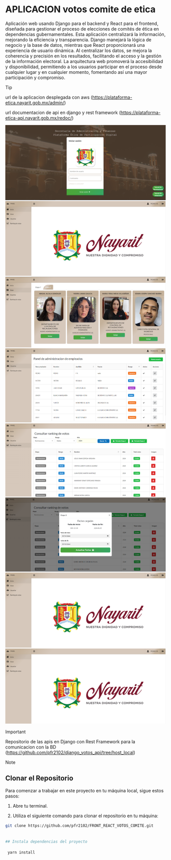 # APLICACION votos comite de etica

Aplicación web usando Django para el backend y React para el frontend, diseñada para gestionar el proceso de elecciones de comités de ética en dependencias gubernamentales. Esta aplicación centralizará la información, mejorando la eficiencia y transparencia. Django manejará la lógica de negocio y la base de datos, mientras que React proporcionará una experiencia de usuario dinámica. Al centralizar los datos, se mejora la coherencia y precisión en los resultados, facilitando el acceso y la gestión de la información electoral. La arquitectura web promoverá la accesibilidad y disponibilidad, permitiendo a los usuarios participar en el proceso desde cualquier lugar y en cualquier momento, fomentando así una mayor participación y compromiso.

> [!TIP]
> url de la aplicacion desplegada con aws
> (https://plataforma-etica.nayarit.gob.mx/admin/)
>
> url documentacion de api en django y rest framework
> (https://plataforma-etica-api.nayarit.gob.mx/redoc/)

![Image text](https://github.com/pfr2102/FRONT_REACT_VOTOS_COMITE/blob/host/public/uno.PNG)
![Image text](https://github.com/pfr2102/FRONT_REACT_VOTOS_COMITE/blob/host/public/dos.PNG)
![Image text](https://github.com/pfr2102/FRONT_REACT_VOTOS_COMITE/blob/host/public/tres.PNG)
![Image text](https://github.com/pfr2102/FRONT_REACT_VOTOS_COMITE/blob/host/public/cuatro.PNG)
![Image text](https://github.com/pfr2102/FRONT_REACT_VOTOS_COMITE/blob/host/public/cinco.PNG)
![Image text](https://github.com/pfr2102/FRONT_REACT_VOTOS_COMITE/blob/host/public/seis.PNG)
![Image text](https://github.com/pfr2102/FRONT_REACT_VOTOS_COMITE/blob/host/public/dos.PNG)
![Image text](https://github.com/pfr2102/FRONT_REACT_VOTOS_COMITE/blob/host/public/dos.PNG)

> [!IMPORTANT]
> Repositorio de las apis en Django con Rest Framework para la comunicacion con la BD
> (https://github.com/pfr2102/django_votos_api/tree/host_local)

> [!NOTE]
> ## Clonar el Repositorio
>
> Para comenzar a trabajar en este proyecto en tu máquina local, sigue estos pasos:
>
> 1. Abre tu terminal.
>
> 2. Utiliza el siguiente comando para clonar el repositorio en tu máquina:
>
>   ```bash
>   git clone https://github.com/pfr2102/FRONT_REACT_VOTOS_COMITE.git
>
>
> ## Instala dependencias del proyecto
>
>    yarn install